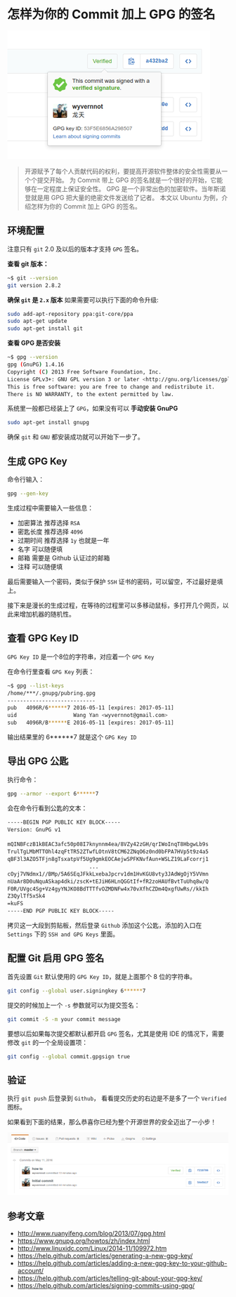 # 怎样为你的 Commit 加上 GPG 的签名

![截图](./badge.png)

> 开源赋予了每个人贡献代码的权利，要提高开源软件整体的安全性需要从一个个提交开始。
> 为 Commit 带上 GPG 的签名就是一个很好的开始，它能够在一定程度上保证安全性。
> GPG 是一个非常出色的加密软件。当年斯诺登就是用 GPG 把大量的绝密文件发送给了记者。
> 本文以 Ubuntu 为例，介绍怎样为你的 Commit 加上 GPG 的签名。

## 环境配置

注意只有 `git` 2.0 及以后的版本才支持 `GPG` 签名。

**查看 git 版本：**

```sh
~$ git --version
git version 2.8.2
```

**确保 `git` 是 `2.x` 版本** 如果需要可以执行下面的命令升级:

```sh
sudo add-apt-repository ppa:git-core/ppa
sudo apt-get update
sudo apt-get install git
```

**查看 GPG 是否安装**

```sh
~$ gpg --version
gpg (GnuPG) 1.4.16
Copyright (C) 2013 Free Software Foundation, Inc.
License GPLv3+: GNU GPL version 3 or later <http://gnu.org/licenses/gpl.html>
This is free software: you are free to change and redistribute it.
There is NO WARRANTY, to the extent permitted by law.
```

系统里一般都已经装上了 `GPG`，如果没有可以 **手动安装 GnuPG**

```sh
sudo apt-get install gnupg
```

确保 `git` 和 `GNU` 都安装成功就可以开始下一步了。

## 生成 GPG Key

命令行输入：

```sh
gpg --gen-key
```

生成过程中需要输入一些信息：

- 加密算法 推荐选择 `RSA`
- 密匙长度 推荐选择 `4096`
- 过期时间 推荐选择 `1y` 也就是一年
- 名字 可以随便填
- 邮箱 需要是 Github 认证过的邮箱
- 注释 可以随便填

最后需要输入一个密码，类似于保护 `SSH` 证书的密码，可以留空，不过最好是填上。

接下来是漫长的生成过程，在等待的过程里可以多移动鼠标，多打开几个网页，以此来增加机器的随机性。

## 查看 GPG Key ID

`GPG Key ID` 是一个8位的字符串，对应着一个 `GPG Key`

在命令行里查看 `GPG Key` 列表：

```sh
~$ gpg --list-keys
/home/***/.gnupg/pubring.gpg
----------------------------
pub   4096R/6******7 2016-05-11 [expires: 2017-05-11]
uid                  Wang Yan <wyvernnot@gmail.com>
sub   4096R/B******E 2016-05-11 [expires: 2017-05-11]
```

输出结果里的 6******7 就是这个 `GPG Key ID`

## 导出 GPG 公匙

执行命令：

```sh
gpg --armor --export 6******7
```

会在命令行看到公匙的文本：

```txt
-----BEGIN PGP PUBLIC KEY BLOCK-----
Version: GnuPG v1

mQINBFczB1kBEAC3afc50p08I7knynnm4ea/8VZy42zGH/qrIWoInqT8HbgwLb9s
TrulTgLMbMTTOhl4zqFtTR52ZTwfLOtnV8tCM62ZNqO6z0nd0bFPA7HVp5t9z4a5
qBF3l3AZO5TFjn8gTsxatpVf5Ug9gmkEOCAejwSPFKNvfAun+WSLZ19LaFcorrj1
                          ...
cOyj7VNdmx1//BMp/5A6SEqJFkkLxebaJpcrv1dm1HvKGU8vty3JAdWgOjY5VVmn
nUaAr8D0uNquASkap4dki/zscK+tEJiH6HLnQGGtIf+fR2zoHAUfBvtTuUhq8w/Q
F0R/UVgc4Sg+Vz4gyYNJKO8BdTTTfvOZMDNFw4x70vXfhCZDm4QxgfUwRs//kkIh
Z3QylTf5xSk4
=kuFS
-----END PGP PUBLIC KEY BLOCK-----
```

拷贝这一大段到剪贴板，然后登录 `Github` 添加这个公匙，添加的入口在 `Settings` 下的 `SSH and GPG Keys` 里面。

## 配置 Git 启用 GPG 签名

首先设置 `Git` 默认使用的 `GPG Key ID`，就是上面那个 8 位的字符串。

```sh
git config --global user.signingkey 6******7
```

提交的时候加上一个 `-s` 参数就可以为提交签名：

```sh
git commit -S -m your commit message
```

要想以后如果每次提交都默认都开启 `GPG` 签名，尤其是使用 IDE 的情况下，需要修改 `git` 的一个全局设置项：

```sh
git config --global commit.gpgsign true
```

## 验证

执行 `git push` 后登录到 `Github`， 看看提交历史的右边是不是多了一个 `Verified` 图标。

如果看到下面的结果，那么恭喜你已经为整个开源世界的安全迈出了一小步！

![提交历史](./history.png)

## 参考文章

- http://www.ruanyifeng.com/blog/2013/07/gpg.html
- https://www.gnupg.org/howtos/zh/index.html
- http://www.linuxidc.com/Linux/2014-11/109972.htm
- https://help.github.com/articles/generating-a-new-gpg-key/
- https://help.github.com/articles/adding-a-new-gpg-key-to-your-github-account/
- https://help.github.com/articles/telling-git-about-your-gpg-key/
- https://help.github.com/articles/signing-commits-using-gpg/